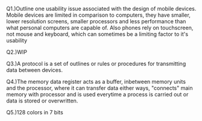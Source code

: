 Q1.)Outline one usability issue associated with the design of mobile devices.
Mobile devices are limited in comparison to computers, they have smaller, lower resolution screens, smaller processors and less performance than what personal computers are capable of. Also phones rely on touchscreen, not mouse and keyboard, which can sometimes be a limiting factor to it's usability

Q2.)WIP

Q3.)A protocol is a set of outlines or rules or procedures for transmitting data between devices.

Q4.)The memory data register acts as a buffer, inbetween memory units and the processor, where it can transfer data either ways, "connects" main memory with processor and is used everytime a process is carried out or data is stored or overwritten.

Q5.)128 colors in 7 bits

